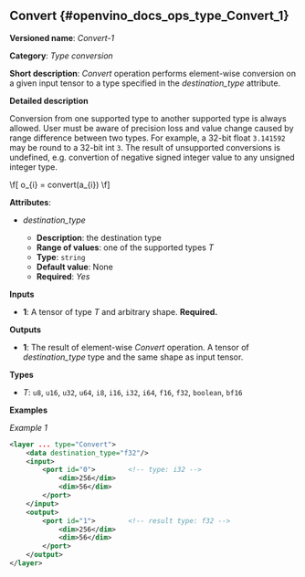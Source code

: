 ## Convert <a name="Convert"></a> {#openvino_docs_ops_type_Convert_1}

**Versioned name**: *Convert-1*

**Category**: *Type conversion*

**Short description**: *Convert* operation performs element-wise conversion on a given input tensor to a type specified in the *destination_type* attribute.

**Detailed description**

Conversion from one supported type to another supported type is always allowed. User must be aware of precision loss and value change caused by range difference between two types. For example, a 32-bit float `3.141592` may be round to a 32-bit int `3`. The result of unsupported conversions is undefined, e.g. convertion of negative signed integer value to any unsigned integer type.

\f[
o_{i} = convert(a_{i})
\f]


**Attributes**:

* *destination_type*

  * **Description**: the destination type
  * **Range of values**: one of the supported types *T*
  * **Type**: `string`
  * **Default value**: None
  * **Required**: *Yes*

**Inputs**

* **1**: A tensor of type *T* and arbitrary shape. **Required.**

**Outputs**

* **1**: The result of element-wise *Convert* operation. A tensor of *destination_type* type and the same shape as input tensor.

**Types**

* *T*: `u8`, `u16`, `u32`, `u64`, `i8`, `i16`, `i32`, `i64`, `f16`, `f32`, `boolean`, `bf16`

**Examples**

*Example 1*

```xml
<layer ... type="Convert">
    <data destination_type="f32"/>
    <input>
        <port id="0">        <!-- type: i32 -->
            <dim>256</dim>
            <dim>56</dim>
        </port>
    </input>
    <output>
        <port id="1">        <!-- result type: f32 -->
            <dim>256</dim>
            <dim>56</dim>
        </port>
    </output>
</layer>
```